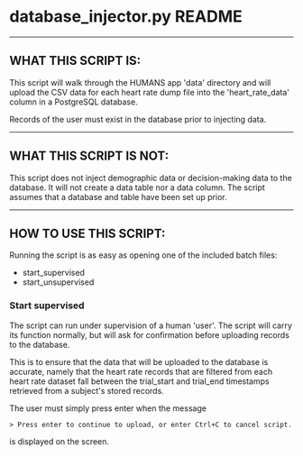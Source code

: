 # database_injector.py README
-----------------------------------------------------------------------------------
## WHAT THIS SCRIPT IS:

This script will walk through the HUMANS app 'data' directory and will upload the
CSV data for each heart rate dump file into the 'heart_rate_data' column in a 
PostgreSQL database.

Records of the user must exist in the database prior to injecting data.

-----------------------------------------------------------------------------------
## WHAT THIS SCRIPT IS NOT:

This script does not inject demographic data or decision-making data to the
database. It will not create a data table nor a data column. The script assumes
that a database and table have been set up prior.

-----------------------------------------------------------------------------------
## HOW TO USE THIS SCRIPT:

Running the script is as easy as opening one of the included batch files:
  - start_supervised
  - start_unsupervised

### Start supervised
The script can run under supervision of a human 'user'. The script will carry its
function normally, but will ask for confirmation before uploading records to the
database.

This is to ensure that the data that will be uploaded to the database is accurate,
namely that the heart rate records that are filtered from each heart rate dataset
fall between the trial_start and trial_end timestamps retrieved from a subject's
stored records.

The user must simply press enter when the message
~~~
> Press enter to continue to upload, or enter Ctrl+C to cancel script.
~~~
is displayed on the screen.
